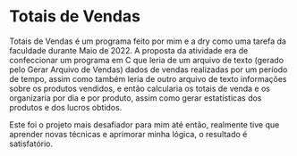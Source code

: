 # Totais de Vendas

  Totais de Vendas é um programa feito por mim e a dry como uma tarefa da faculdade durante Maio de 2022. A proposta da atividade era de confeccionar um programa em C que leria de um arquivo de texto (gerado pelo Gerar Arquivo de Vendas) dados de vendas realizadas por um período de tempo, assim como também leria de outro arquivo de texto informações sobre os produtos vendidos, e então calcularia os totais de venda e os organizaria por dia e por produto, assim como gerar estatísticas dos produtos e dos lucros obtidos.

  Este foi o projeto mais desafiador para mim até então, realmente tive que aprender novas técnicas e aprimorar minha lógica, o resultado é satisfatório.

